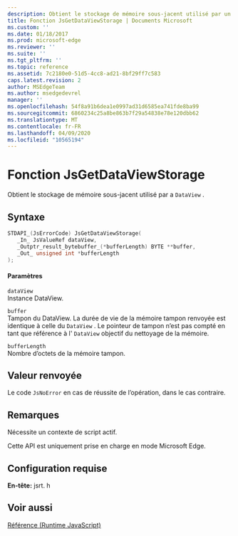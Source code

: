 ```yaml
---
description: Obtient le stockage de mémoire sous-jacent utilisé par un DataView.
title: Fonction JsGetDataViewStorage | Documents Microsoft
ms.custom: ''
ms.date: 01/18/2017
ms.prod: microsoft-edge
ms.reviewer: ''
ms.suite: ''
ms.tgt_pltfrm: ''
ms.topic: reference
ms.assetid: 7c2180e0-51d5-4cc8-ad21-8bf29ff7c583
caps.latest.revision: 2
author: MSEdgeTeam
ms.author: msedgedevrel
manager: ''
ms.openlocfilehash: 54f8a91b6dea1e0997ad31d6585ea741fde8ba99
ms.sourcegitcommit: 6860234c25a8be863b7f29a54838e78e120dbb62
ms.translationtype: MT
ms.contentlocale: fr-FR
ms.lasthandoff: 04/09/2020
ms.locfileid: "10565194"
---
```

# Fonction JsGetDataViewStorage
Obtient le stockage de mémoire sous-jacent utilisé par a `DataView` .  
  
## Syntaxe  
  
```cpp  
STDAPI_(JsErrorCode) JsGetDataViewStorage(  
   _In_ JsValueRef dataView,  
   _Outptr_result_bytebuffer_(*bufferLength) BYTE **buffer,  
   _Out_ unsigned int *bufferLength  
);  
```  
  
#### Paramètres  
 `dataView`  
 Instance DataView.  
  
 `buffer`  
 Tampon du DataView. La durée de vie de la mémoire tampon renvoyée est identique à celle du `DataView` . Le pointeur de tampon n’est pas compté en tant que référence à l' `DataView` objectif du nettoyage de la mémoire.  
  
 `bufferLength`  
 Nombre d’octets de la mémoire tampon.  
  
## Valeur renvoyée  
 Le code `JsNoError` en cas de réussite de l’opération, dans le cas contraire.  
  
## Remarques  
 Nécessite un contexte de script actif.  
  
 Cette API est uniquement prise en charge en mode Microsoft Edge.  
  
## Configuration requise  
 **En-tête:** jsrt. h  
  
## Voir aussi  
 [Référence (Runtime JavaScript)](../chakra-hosting/reference-javascript-runtime.md)